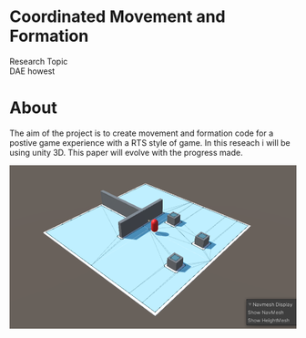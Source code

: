 # Coordinated Movement and Formation
Research Topic  
DAE howest

# About
The aim of the project is to create movement and formation code for a postive game experience with a RTS style of game.
In this reseach i will be using unity 3D. This paper will evolve with the progress made.

![](Photo_01.PNG)
